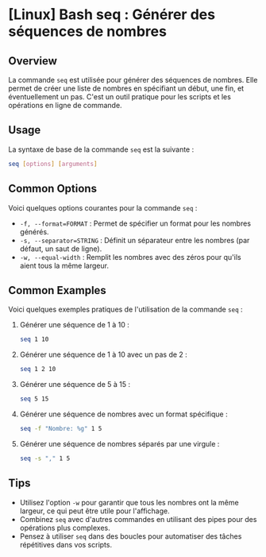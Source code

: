 # [Linux] Bash seq : Générer des séquences de nombres

## Overview
La commande `seq` est utilisée pour générer des séquences de nombres. Elle permet de créer une liste de nombres en spécifiant un début, une fin, et éventuellement un pas. C'est un outil pratique pour les scripts et les opérations en ligne de commande.

## Usage
La syntaxe de base de la commande `seq` est la suivante :

```bash
seq [options] [arguments]
```

## Common Options
Voici quelques options courantes pour la commande `seq` :

- `-f, --format=FORMAT` : Permet de spécifier un format pour les nombres générés.
- `-s, --separator=STRING` : Définit un séparateur entre les nombres (par défaut, un saut de ligne).
- `-w, --equal-width` : Remplit les nombres avec des zéros pour qu'ils aient tous la même largeur.

## Common Examples
Voici quelques exemples pratiques de l'utilisation de la commande `seq` :

1. Générer une séquence de 1 à 10 :
   ```bash
   seq 1 10
   ```

2. Générer une séquence de 1 à 10 avec un pas de 2 :
   ```bash
   seq 1 2 10
   ```

3. Générer une séquence de 5 à 15 :
   ```bash
   seq 5 15
   ```

4. Générer une séquence de nombres avec un format spécifique :
   ```bash
   seq -f "Nombre: %g" 1 5
   ```

5. Générer une séquence de nombres séparés par une virgule :
   ```bash
   seq -s "," 1 5
   ```

## Tips
- Utilisez l'option `-w` pour garantir que tous les nombres ont la même largeur, ce qui peut être utile pour l'affichage.
- Combinez `seq` avec d'autres commandes en utilisant des pipes pour des opérations plus complexes.
- Pensez à utiliser `seq` dans des boucles pour automatiser des tâches répétitives dans vos scripts.